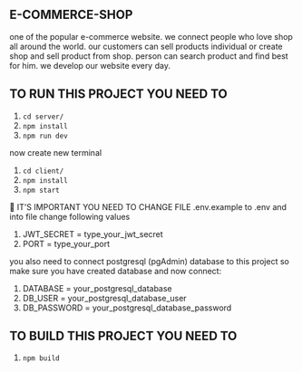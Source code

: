 ## E-COMMERCE-SHOP

one of the popular e-commerce website. we connect people who love shop all around the world. our customers can sell products individual or create shop and sell product from shop. person can search product and find best for him. we develop our website every day.

## TO RUN THIS PROJECT YOU NEED TO

1. `cd server/`
2. `npm install`
3. `npm run dev`

now create new terminal 

1. `cd client/`
2. `npm install`
3. `npm start`

📑 IT'S IMPORTANT YOU NEED TO CHANGE FILE .env.example to .env and into file change following values 

1. JWT_SECRET = type_your_jwt_secret
2. PORT = type_your_port

you also need to connect postgresql (pgAdmin) database to this project
so make sure you have created database and now connect:

1. DATABASE = your_postgresql_database
2. DB_USER = your_postgresql_database_user
3. DB_PASSWORD = your_postgresql_database_password


## TO BUILD THIS PROJECT YOU NEED TO 
1. `npm build`
